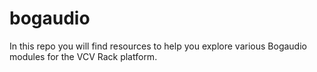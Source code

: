 # bogaudio
In this repo you will find resources to help you explore various Bogaudio modules for the VCV Rack platform.
